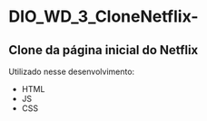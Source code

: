 # DIO_WD_3_CloneNetflix-

## Clone da página inicial do Netflix ##

Utilizado nesse desenvolvimento:

 - HTML
 - JS
 - CSS
